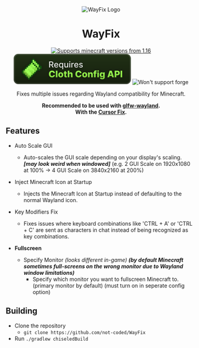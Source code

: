 <div align="center">

<img src="https://cdn.modrinth.com/data/hxIWsdEF/11a8bb4badc214361593ec6d33e29998bcc6ef46.png" height=128 alt="WayFix Logo"/>
<br>

# WayFix

[![Supports minecraft versions from 1.16](https://notcoded.needs.rest/r/badge_minecraft_1.16plus.svg)](https://minecraft.net) [![Cloth Config API](https://raw.githubusercontent.com/intergrav/devins-badges/v3/assets/cozy/requires/cloth-config-api_vector.svg)](https://www.modrinth.com/mod/cloth-config)  ![Won't support forge](https://raw.githubusercontent.com/intergrav/devins-badges/v3/assets/cozy/unsupported/forge_vector.svg)

Fixes multiple issues regarding Wayland compatibility for Minecraft.

**Recommended to be used with [glfw-wayland](https://github.com/BoyOrigin/glfw-wayland).**
<br>
**With the [Cursor Fix](https://www.reddit.com/r/kde/comments/13ddktm/mouse_cursor_changing_when_over_some_apps_when/).**

</div>

## Features
- Auto Scale GUI
  - Auto-scales the GUI scale depending on your display's scaling. ***[may look weird when windowed]*** (e.g. 2 GUI Scale on 1920x1080 at 100% -> 4 GUI Scale on 3840x2160 at 200%)

- Inject Minecraft Icon at Startup
  - Injects the Minecraft Icon at Startup instead of defaulting to the normal Wayland icon.

- Key Modifiers Fix
  - Fixes issues where keyboard combinations like 'CTRL + A' or 'CTRL + C' are sent as characters in chat instead of being recognized as key combinations.

- **Fullscreen**
  - Specify Monitor *(looks different in-game)* ***(by default Minecraft sometimes full-screens on the wrong monitor due to Wayland window limitations)***
    - Specify which monitor you want to fullscreen Minecraft to. (primary monitor by default) (must turn on in seperate config option)

## Building
- Clone the repository
  - `git clone https://github.com/not-coded/WayFix`
- Run `./gradlew chiseledBuild`
